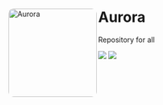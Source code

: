 <div>
<p align="left">
  <img align="left" height="175" src="https://github.com/HackZy01/aurora/assets/77678316/496a41c6-ce7f-48bd-8fd7-0e2138e616fd" alt="Aurora" style="float: left; border-radius: 10px;"/>
</p>

# Aurora
Repository for all
<div>
  <a href="https://twitter.com/hackzy01"><img src="https://img.shields.io/static/v1?style=social&message=@hackzy01&logo=twitter&logoColor=1DA1F2&label=" /></a>
  <a href="https://discord.com/users/424899221267939328"><img src="https://img.shields.io/static/v1?style=social&message= &logo=discord&logoColor=454FBF&label=" /></a>

</div>
